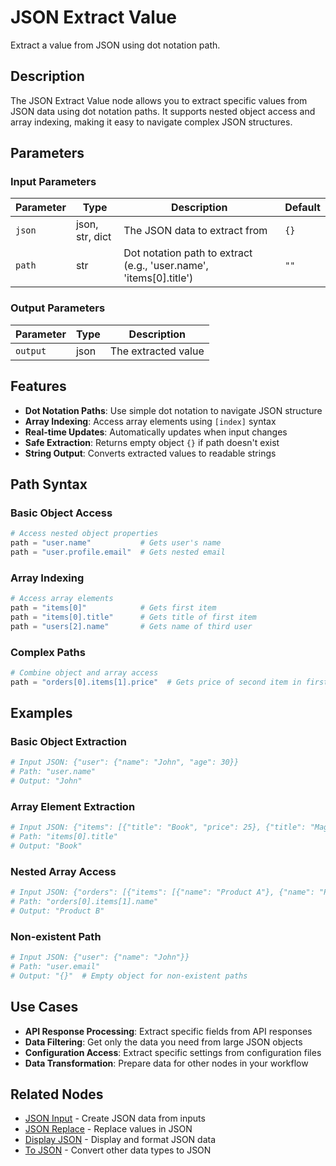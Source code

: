# JSON Extract Value

Extract a value from JSON using dot notation path.

## Description

The JSON Extract Value node allows you to extract specific values from JSON data using dot notation paths. It supports nested object access and array indexing, making it easy to navigate complex JSON structures.

## Parameters

### Input Parameters

| Parameter | Type            | Description                                                        | Default |
| --------- | --------------- | ------------------------------------------------------------------ | ------- |
| `json`    | json, str, dict | The JSON data to extract from                                      | `{}`    |
| `path`    | str             | Dot notation path to extract (e.g., 'user.name', 'items[0].title') | `""`    |

### Output Parameters

| Parameter | Type | Description         |
| --------- | ---- | ------------------- |
| `output`  | json | The extracted value |

## Features

- **Dot Notation Paths**: Use simple dot notation to navigate JSON structure
- **Array Indexing**: Access array elements using `[index]` syntax
- **Real-time Updates**: Automatically updates when input changes
- **Safe Extraction**: Returns empty object `{}` if path doesn't exist
- **String Output**: Converts extracted values to readable strings

## Path Syntax

### Basic Object Access

```python
# Access nested object properties
path = "user.name"           # Gets user's name
path = "user.profile.email"  # Gets nested email
```

### Array Indexing

```python
# Access array elements
path = "items[0]"            # Gets first item
path = "items[0].title"      # Gets title of first item
path = "users[2].name"       # Gets name of third user
```

### Complex Paths

```python
# Combine object and array access
path = "orders[0].items[1].price"  # Gets price of second item in first order
```

## Examples

### Basic Object Extraction

```python
# Input JSON: {"user": {"name": "John", "age": 30}}
# Path: "user.name"
# Output: "John"
```

### Array Element Extraction

```python
# Input JSON: {"items": [{"title": "Book", "price": 25}, {"title": "Magazine", "price": 10}]}
# Path: "items[0].title"
# Output: "Book"
```

### Nested Array Access

```python
# Input JSON: {"orders": [{"items": [{"name": "Product A"}, {"name": "Product B"}]}]}
# Path: "orders[0].items[1].name"
# Output: "Product B"
```

### Non-existent Path

```python
# Input JSON: {"user": {"name": "John"}}
# Path: "user.email"
# Output: "{}"  # Empty object for non-existent paths
```

## Use Cases

- **API Response Processing**: Extract specific fields from API responses
- **Data Filtering**: Get only the data you need from large JSON objects
- **Configuration Access**: Extract specific settings from configuration files
- **Data Transformation**: Prepare data for other nodes in your workflow

## Related Nodes

- [JSON Input](json_input.md) - Create JSON data from inputs
- [JSON Replace](json_replace.md) - Replace values in JSON
- [Display JSON](display_json.md) - Display and format JSON data
- [To JSON](to_json.md) - Convert other data types to JSON
